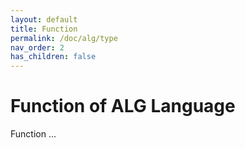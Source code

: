 ```yaml
---
layout: default
title: Function
permalink: /doc/alg/type
nav_order: 2
has_children: false
---
```


# Function of ALG Language

Function ...
